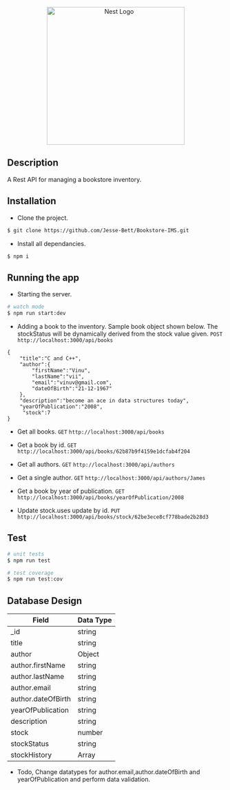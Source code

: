<p align="center">
  <a href="http://nestjs.com/" target="blank"><img src="https://nestjs.com/img/logo_text.svg" width="320" alt="Nest Logo" /></a>
</p>

 

## Description

A Rest API for managing a bookstore inventory.

## Installation

- Clone the project.    
```bash 
$ git clone https://github.com/Jesse-Bett/Bookstore-IMS.git 
```  

- Install all dependancies.


```bash
$ npm i
```

## Running the app

- Starting the server.

```bash
# watch mode
$ npm run start:dev
```

- Adding a book to the inventory. Sample book object shown below. The stockStatus will be dynamically derived from the  stock value given.
``` POST ``` ``` http://localhost:3000/api/books```

```
{
    "title":"C and C++",
    "author":{
        "firstName":"Vinu",
        "lastName":"vii",
        "email":"vinuv@gmail.com",
        "dateOfBirth":"21-12-1967"
    },
    "description":"become an ace in data structures today",
    "yearOfPublication":"2008",
     "stock":7
}
```

- Get all books.
```GET``` ```http://localhost:3000/api/books```


- Get a book by id.
```GET``` ```http://localhost:3000/api/books/62b87b9f4159e1dcfab4f204```

- Get all authors.
```GET``` ```http://localhost:3000/api/authors```

- Get a single author.
```GET``` ```http://localhost:3000/api/authors/James```

- Get a book by year of publication.
```GET``` ```http://localhost:3000/api/books/yearOfPublication/2008```

- Update stock.uses update by id.
```PUT``` ```http://localhost:3000/api/books/stock/62be3ece8cf778bade2b28d3```

## Test

```bash
# unit tests
$ npm run test

# test coverage
$ npm run test:cov
```
## Database Design

| Field       | Data Type   |
| ----------- | ----------- |
|  _id    |   string    |
|  title      |   string    |
|  author     | Object      |
|  author.firstName     | string      |
|author.lastName|string|
|author.email|string|
|author.dateOfBirth|string|
|yearOfPublication| string|
| description| string|
 | stock| number|
|stockStatus| string|
|stockHistory| Array|

- Todo, Change datatypes for author.email,author.dateOfBirth and yearOfPublication and perform data validation.

